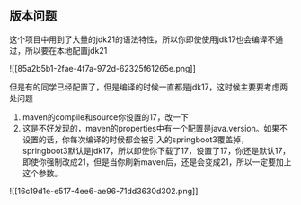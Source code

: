 ## 版本问题
这个项目中用到了大量的jdk21的语法特性，所以你即使使用jdk17也会编译不通过，所以要在本地配置jdk21

![[85a2b5b1-2fae-4f7a-972d-62325f61265e.png]]

但是有的同学已经配置了，但是编译的时候一直都是jdk17，这时候主要要考虑两处问题



1. maven的compile和source你设置的17，改一下
2. 这是不好发现的，maven的properties中有一个配置是java.version。如果不设置的话，你每次编译的时候都会被引入的springboot3覆盖掉，springboot3默认是jdk17，所以即使你下载了17，设置了17，你还是默认17，即使你强制改成21，但是当你刷新maven后，还是会变成21，所以一定要加上这个参数。



![[16c19d1e-e517-4ee6-ae96-71dd3630d302.png]]

